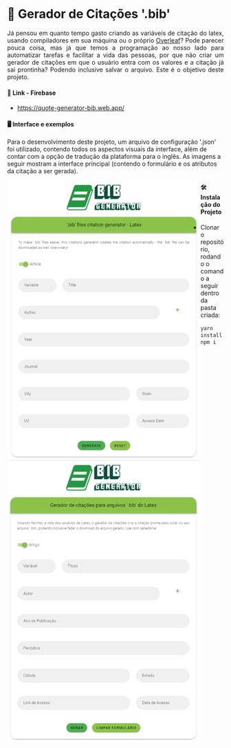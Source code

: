# 📗 Gerador de Citações '.bib'

<p align=”justify” style="text-align: justify;">
Já pensou em quanto tempo gasto criando as variáveis de citação do latex, usando compiladores em sua máquina ou o próprio <a href="https://www.overleaf.com/">Overleaf</a>? Pode parecer pouca coisa, mas já que temos a programação ao nosso lado para automatizar tarefas e facilitar a vida das pessoas, por que não criar um gerador de citações em que o usuário entra com os valores e a citação já sai prontinha? Podendo inclusive salvar o arquivo. Este é o objetivo deste projeto.
</p>

#### 🔗 Link - Firebase
- https://quote-generator-bib.web.app/

#### 🖥️ Interface e exemplos

Para o desenvolvimento deste projeto, um arquivo de configuração '.json' foi utilizado, contendo todos os aspectos visuais da interface, além de contar com a opção de tradução da plataforma para o inglês. As imagens a seguir mostram a interface principal (contendo o formulário e os atributos da citação a ser gerada).

<p align="center">
  <img src="./img/main-menu-article-en.PNG" width="450px" align="left"></img>
  <img src="./img/main-menu-article-pt.PNG" width="450px" align="left"></img>
</p>

#### 🛠️ Instalação do Projeto

- Clonar o repositório, rodando o comando a seguir dentro da pasta criada:

```
yarn install
npm i
```
